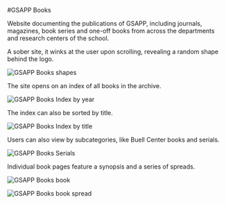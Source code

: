 #GSAPP Books

Website documenting the publications of GSAPP, including journals, magazines, book series and one-off books from across the departments and research centers of the school.

A sober site, it winks at the user upon scrolling, revealing a random shape behind the logo.

![GSAPP Books shapes](https://raw.github.com/columbiagsapp/books.gsapp.org/master/docs/scroll.gif)

The site opens on an index of all books in the archive.

![GSAPP Books Index by year](https://raw.github.com/columbiagsapp/books.gsapp.org/master/docs/index_by_year.png)

The index can also be sorted by title.

![GSAPP Books Index by title](https://raw.github.com/columbiagsapp/books.gsapp.org/master/docs/index_by_title.png)

Users can also view by subcategories, like Buell Center books and serials.

![GSAPP Books Serials](https://raw.github.com/columbiagsapp/books.gsapp.org/master/docs/serial.png)

Individual book pages feature a synopsis and a series of spreads.

![GSAPP Books book](https://raw.github.com/columbiagsapp/books.gsapp.org/master/docs/book_McHale.png)

![GSAPP Books book spread](https://raw.github.com/columbiagsapp/books.gsapp.org/master/docs/book_McHale_spread.png)

